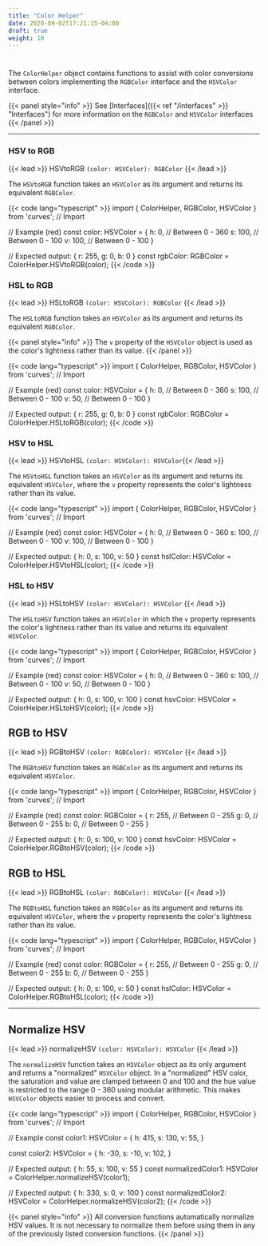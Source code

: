 ```yaml
---
title: "Color Helper"
date: 2020-09-02T17:21:15-04:00
draft: true
weight: 10
---
```

#

The `ColorHelper` object contains functions to assist with color conversions between colors implementing the `RGBColor` interface and the `HSVColor` interface.

{{< panel style="info" >}} See [Interfaces]({{< ref "/interfaces" >}} "Interfaces") for more information on the `RGBColor` and `HSVColor` interfaces {{< /panel >}}

---

### HSV to RGB
{{< lead >}} HSVtoRGB `(color: HSVColor): RGBColor` {{< /lead >}}

The `HSVtoRGB` function takes an `HSVColor` as its argument and returns its equivalent `RGBColor`.

{{< code lang="typescript" >}}
import { ColorHelper, RGBColor, HSVColor } from 'curves'; // Import

// Example (red)
const color: HSVColor = {
    h: 0,         // Between 0 - 360
    s: 100,       // Between 0 - 100
    v: 100,       // Between 0 - 100
}

// Expected output: { r: 255, g: 0, b: 0 }
const rgbColor: RGBColor = ColorHelper.HSVtoRGB(color);
{{< /code >}}

### HSL to RGB
{{< lead >}} HSLtoRGB `(color: HSVColor): RGBColor` {{< /lead >}}

The `HSLtoRGB` function takes an `HSVColor` as its argument and returns its equivalent `RGBColor`. 

{{< panel style="info" >}} The `v` property of the `HSVColor` object is used as the color's lightness rather than its value. {{< /panel >}}

{{< code lang="typescript" >}}
import { ColorHelper, RGBColor, HSVColor } from 'curves'; // Import

// Example (red)
const color: HSVColor = {
    h: 0,         // Between 0 - 360
    s: 100,       // Between 0 - 100
    v: 50,       // Between 0 - 100
}

// Expected output: { r: 255, g: 0, b: 0 }
const rgbColor: RGBColor = ColorHelper.HSLtoRGB(color);
{{< /code >}}

### HSV to HSL
{{< lead >}} HSVtoHSL `(color: HSVColor): HSVColor`{{< /lead >}}

The `HSVtoHSL` function takes an `HSVColor` as its argument and returns its equivalent `HSVColor`, where the `v` property represents the color's lightness rather than its value.

{{< code lang="typescript" >}}
import { ColorHelper, RGBColor, HSVColor } from 'curves'; // Import

// Example (red)
const color: HSVColor = {
    h: 0,         // Between 0 - 360
    s: 100,       // Between 0 - 100
    v: 100,       // Between 0 - 100
}

// Expected output: { h: 0, s: 100, v: 50 }
const hslColor: HSVColor = ColorHelper.HSVtoHSL(color);
{{< /code >}}

### HSL to HSV
{{< lead >}} HSLtoHSV `(color: HSVColor): HSVColor` {{< /lead >}}

The `HSLtoHSV` function takes an `HSVColor` in which the `v` property represents the color's lightness rather than its value and returns its equivalent `HSVColor`.

{{< code lang="typescript" >}}
import { ColorHelper, RGBColor, HSVColor } from 'curves'; // Import

// Example (red)
const color: HSVColor = {
    h: 0,         // Between 0 - 360
    s: 100,       // Between 0 - 100
    v: 50,       // Between 0 - 100
}

// Expected output: { h: 0, s: 100, v: 100 }
const hsvColor: HSVColor = ColorHelper.HSLtoHSV(color);
{{< /code >}}

## RGB to HSV
{{< lead >}} RGBtoHSV `(color: RGBColor): HSVColor` {{< /lead >}}

The `RGBtoHSV` function takes an `RGBColor` as its argument and returns its equivalent `HSVColor`.

{{< code lang="typescript" >}}
import { ColorHelper, RGBColor, HSVColor } from 'curves'; // Import

// Example (red)
const color: RGBColor = {
    r: 255,       // Between 0 - 255
    g: 0,         // Between 0 - 255
    b: 0,         // Between 0 - 255
}

// Expected output: { h: 0, s: 100, v: 100 }
const hsvColor: HSVColor = ColorHelper.RGBtoHSV(color);
{{< /code >}}

## RGB to HSL
{{< lead >}} RGBtoHSL `(color: RGBColor): HSVColor` {{< /lead >}}

The `RGBtoHSL` function takes an `RGBColor` as its argument and returns its equivalent `HSVColor`, where the `v` property represents the color's lightness rather than its value.

{{< code lang="typescript" >}}
import { ColorHelper, RGBColor, HSVColor } from 'curves'; // Import

// Example (red)
const color: RGBColor = {
    r: 255,       // Between 0 - 255
    g: 0,         // Between 0 - 255
    b: 0,         // Between 0 - 255
}

// Expected output: { h: 0, s: 100, v: 50 }
const hslColor: HSVColor = ColorHelper.RGBtoHSL(color);
{{< /code >}}

---

## Normalize HSV
{{< lead >}} normalizeHSV `(color: HSVColor): HSVColor` {{< /lead >}}

The `normalizeHSV` function takes an `HSVColor` object as its only argument and returns a "normalized" `HSVColor` object. In a "normalized" HSV color, the saturation and value are clamped between 0 and 100 and the hue value is restricted to the range 0 - 360 using modular arithmetic. This makes `HSVColor` objects easier to process and convert.

{{< code lang="typescript" >}}
import { ColorHelper, RGBColor, HSVColor } from 'curves'; // Import

// Example
const color1: HSVColor = {
    h: 415,
    s: 130,
    v: 55,
}

const color2: HSVColor = {
    h: -30,
    s: -10,
    v: 102,
}

// Expected output: { h: 55, s: 100, v: 55 }
const normalizedColor1: HSVColor = ColorHelper.normalizeHSV(color1);

// Expected output: { h: 330, s: 0, v: 100 }
const normalizedColor2: HSVColor = ColorHelper.normalizeHSV(color2);
{{< /code >}}

{{< panel style="info" >}} All conversion functions automatically normalize HSV values. It is not necessary to normalize them before using them in any of the previously listed conversion functions. {{< /panel >}}
